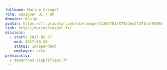 ```yaml
---
fullname: Marine Crespel
role: Designer UI / UX
domaine: Design
avatar: https://fr.gravatar.com/userimage/31364701/8753dea2fd715af95068c0f0f6a673fe.jpeg?size=512
link: http://marinecrespel.fr/
missions:
  - start: 2017-02-27
    end: 2017-06-30
    status: independent
    employer: octo
previously:
  - demarches-simplifiees.fr
---
```

